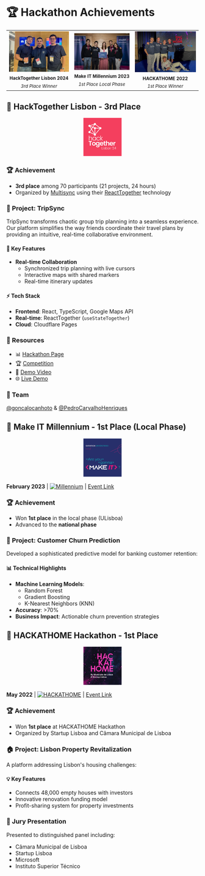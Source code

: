 # 🏆 Hackathon Achievements

<div align="center">
  <table style="border-collapse: collapse; border: none;">
    <tr>
      <td align="center">
        <img src="./images/hacktogether-team.jpeg" alt="Hackathon Achievement 1" width="350"/><br/>
        <sub><b>HackTogether Lisbon 2024</b></sub><br/>
        <sub><i>3rd Place Winner</i></sub>
      </td>
      <td align="center">
        <img src="./images/makeit-team.jpeg" alt="Hackathon Achievement 2" width="350"/><br/>
        <sub><b>Make IT Millennium 2023</b></sub><br/>
        <sub><i>1st Place Local Phase</i></sub>
      </td>
      <td align="center">
        <img src="./images/hackathome-team.jpg" alt="Hackathon Achievement 3" width="350"/><br/>
        <sub><b>HACKATHOME 2022</b></sub><br/>
        <sub><i>1st Place Winner</i></sub>
      </td>
    </tr>
  </table>
</div>

<!-- ------------------------------------------------------------- -->
<!-- ------------------------------------------------------------- -->

## 🥉 HackTogether Lisbon - 3rd Place

<div align="center">
  <kbd>
    <img src="./images/hacktogether-logo.jpg" alt="HackTogether Logo" width="100" height="100"/>
  </kbd>
</div>

### 🏆 Achievement
- **3rd place** among 70 participants (21 projects, 24 hours)
- Organized by [Multisync](https://multisynq.io/) using their [ReactTogether](https://reacttogether.dev/) technology

### 🚀 Project: TripSync
TripSync transforms chaotic group trip planning into a seamless experience. Our platform simplifies the way friends coordinate their travel plans by providing an intuitive, real-time collaborative environment.

#### 📍 Key Features
- **Real-time Collaboration**
  - Synchronized trip planning with live cursors
  - Interactive maps with shared markers
  - Real-time itinerary updates

#### ⚡ Tech Stack
- **Frontend**: React, TypeScript, Google Maps API
- **Real-time**: ReactTogether (`useStateTogether`)
- **Cloud**: Cloudflare Pages

### 🔗 Resources
- 📊 [Hackathon Page](https://reacttogether.dev/hackathon)
- 🏆 [Competition](https://taikai.network/multisynq/hackathons/hacktogether)
- 🎥 [Demo Video](https://www.youtube.com/watch?v=ONnM82d7g4M)
- 🌐 [Live Demo](https://hacktogether-ariel.pages.dev/)

### 👥 Team
[@goncalocanhoto](https://github.com/goncalocanhoto) & [@PedroCarvalhoHenriques](https://github.com/PedroCarvalhoHenriques)

<!-- ------------------------------------------------------------- -->
<!-- ------------------------------------------------------------- -->

## 🥇 Make IT Millennium - 1st Place (Local Phase)

<div align="center">
  <kbd>
    <img src="./images/makeit-logo.png" alt="Make It Logo" width="100" height="100"/>
  </kbd>
</div>

**February 2023** | [![Millennium](https://img.shields.io/badge/Millennium-Bank-green)](https://www.millenniumbcp.pt) | [Event Link](https://www.millenniumbcp.pt)

### 🏆 Achievement
- Won **1st place** in the local phase (ULisboa)
- Advanced to the **national phase**

### 🎯 Project: Customer Churn Prediction
Developed a sophisticated predictive model for banking customer retention:

#### 📊 Technical Highlights
- **Machine Learning Models**:
  - Random Forest
  - Gradient Boosting
  - K-Nearest Neighbors (KNN)
- **Accuracy**: >70%
- **Business Impact**: Actionable churn prevention strategies

<!-- ------------------------------------------------------------- -->
<!-- ------------------------------------------------------------- -->

## 🥇 HACKATHOME Hackathon - 1st Place

<div align="center">
  <kbd>
    <img src="./images/hackathome-logo.png" alt="Hackathome Logo" width="100" height="100"/>
  </kbd>
</div>

**May 2022** | [![HACKATHOME](https://img.shields.io/badge/HACKATHOME-Lisbon-orange)](https://hackathome.pt) | [Event Link](https://hackathome.pt)

### 🏆 Achievement
- Won **1st place** at HACKATHOME Hackathon
- Organized by Startup Lisboa and Câmara Municipal de Lisboa

### 🏠 Project: Lisbon Property Revitalization
A platform addressing Lisbon's housing challenges:

#### 💡 Key Features
- Connects 48,000 empty houses with investors
- Innovative renovation funding model
- Profit-sharing system for property investments

### 👥 Jury Presentation
Presented to distinguished panel including:
- Câmara Municipal de Lisboa
- Startup Lisboa
- Microsoft
- Instituto Superior Técnico
